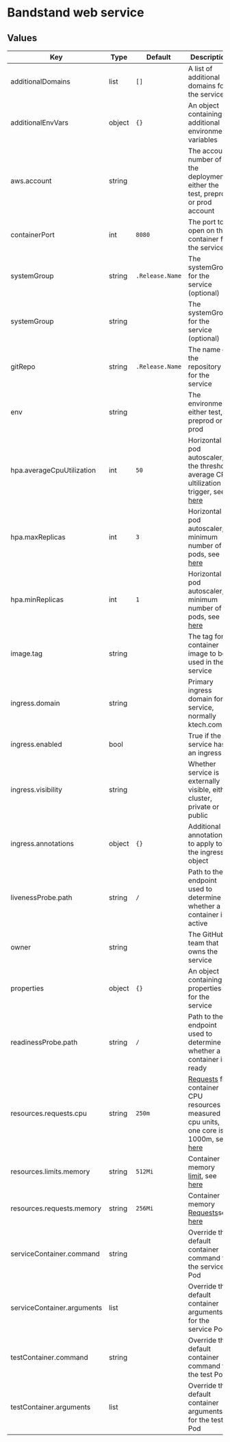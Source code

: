 # Bandstand web service

## Values

| Key                        | Type   | Default | Description                                                                                                                                                                                                                                                                                    |
|----------------------------|--------|---------|------------------------------------------------------------------------------------------------------------------------------------------------------------------------------------------------------------------------------------------------------------------------------------------------|
| additionalDomains          | list   | `[]`                 | A list of additional domains for the service                                                                                                                                                                                                                                                   |
| additionalEnvVars          | object | `{}`                 | An object containing additional environment variables                                                                                                                                                                                                                                          |
| aws.account                | string |                      | The account number of the deployment either the test, preprod or prod account                                                                                                                                                                                                                  |
| containerPort              | int    | `8080`               | The port to open on the container for the service
| systemGroup                | string |  `.Release.Name`     | The systemGroup for the service (optional)                                                                                                                                                                           |                                                                          |
| systemGroup                | string |                      | The systemGroup for the service (optional)                                                                                                                                                                                                                                                     |
| gitRepo                    | string |   `.Release.Name`    | The name of the repository for the service                                                                                                                                                                                                                                                     |
| env                        | string |                      | The environment, either test, preprod or prod                                                                                                                                                                                                                                                  |
| hpa.averageCpuUtilization  | int    | `50`                 | Horizontal pod autoscaler, the threshold average CPU ultilization to trigger, see [here](https://kubernetes.io/docs/tasks/run-application/horizontal-pod-autoscale/)                                                                                                                           |
| hpa.maxReplicas            | int    | `3`                  | Horizontal pod autoscaler, minimum number of pods, see [here](https://kubernetes.io/docs/tasks/run-application/horizontal-pod-autoscale/)                                                                                                                                                      |
| hpa.minReplicas            | int    | `1`                  | Horizontal pod autoscaler, minimum number of pods, see [here](https://kubernetes.io/docs/tasks/run-application/horizontal-pod-autoscale/)                                                                                                                                                      |
| image.tag                  | string |                      | The tag for container image to be used in the service                                                                                                                                                                                                                                          |
| ingress.domain             | string |                      | Primary ingress domain for service, normally ktech.com                                                                                                                                                                                                                                         |
| ingress.enabled            | bool   |                      | True if the service has an ingress                                                                                                                                                                                                                                                             |
| ingress.visibility         | string |                      | Whether service is externally visible, either cluster, private or public                                                                                                                                                                                                                       |
| ingress.annotations        | object | `{}`                 | Additional annotations to apply to the ingress object                                                                                                                                                                                                                                          |
| livenessProbe.path         | string | `/`                  | Path to the endpoint used to determine whether a container is active                                                                                                                                                                                                                           |
| owner                      | string |                      | The GitHub team that owns the service                                                                                                                                                                                                                                                          |
| properties                 | object | `{}`                 | An object containing properties for the service                                                                                                                                                                                                                                                |
| readinessProbe.path        | string | `/`                  | Path to the endpoint used to determine whether a container is ready                                                                                                                                                                                                                            |
| resources.requests.cpu     | string | `250m`               | [Requests](https://kubernetes.io/docs/concepts/configuration/manage-resources-containers/#requests-and-limits) for container CPU resources measured in cpu units, one core is 1000m, see [here](https://kubernetes.io/docs/concepts/configuration/manage-resources-containers/#meaning-of-cpu) |
| resources.limits.memory    | string | `512Mi`              | Container memory [limit](https://kubernetes.io/docs/concepts/configuration/manage-resources-containers/#requests-and-limits), see [here](https://kubernetes.io/docs/concepts/configuration/manage-resources-containers/#meaning-of-memory)                                                     |
| resources.requests.memory  | string | `256Mi`              | Container memory [Requests](https://kubernetes.io/docs/concepts/configuration/manage-resources-containers/#requests-and-limits)see [here](https://kubernetes.io/docs/concepts/configuration/manage-resources-containers/#meaning-of-memory)                                                    |
| serviceContainer.command   | string |                      | Override the default container command for the service Pod                                                                                                                                                                                                                                     |
| serviceContainer.arguments | list   |                      | Override the default container arguments for the service Pod                                                                                                                                                                                                                                   |
| testContainer.command      | string |                      | Override the default container command for the test Pod                                                                                                                                                                                                                                        |
| testContainer.arguments    | list   |                      | Override the default container arguments for the test Pod                                                                                                                                                                                                                                      |
